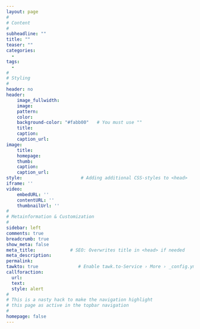 ```yaml
---
layout: page
#
# Content
#
subheadline: ""
title: ""
teaser: ""
categories:
  -
tags:
  -
#
# Styling
#
header: no
header:
    image_fullwidth:
    image:
    pattern:
    color:
    background-color: "#fabb00"   # You must use ""
    title:
    caption:
    caption_url:
image:
    title:
    homepage:
    thumb:
    caption:
    caption_url:
style:                      # Adding additional CSS-styles to <head>
iframe: ''
video:
    embedURL: ''
    contentURL: ''
    thumbnailUrl: ''
#
# Metainformation & Customization
#
sidebar: left
comments: true
breadcrumb: true
show_meta: false
meta_title:             # SEO: Overwrites title in <head> if needed
meta_description:
permalink:
tawkto: true               # Enable tawk.to-Service › More › _config.yml
callforaction:
  url:
  text:
  style: alert
#
# This is a nasty hack to make the navigation highlight
# this page as active in the topbar navigation
#
homepage: false
---
```

